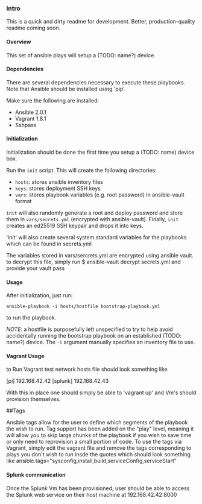### Intro

This is a quick and dirty readme for development. Better, production-quality
readme coming soon.

#### Overview

This set of ansible plays will setup a (TODO: name?) device.

#### Dependencies

There are several dependencies necessary to execute these playbooks.
Note that Ansible should be installed using 'pip'.

Make sure the following are installed:
   * Ansible 2.0.1
   * Vagrant 1.8.1
   * Sshpass

#### Initialization

Initialization should be done the first time you setup a (TODO: name) device
box.

Run the `init` script. This will create the following directories:
   * `hosts`: stores ansible inventory files
   * `keys`: stores deployment SSH keys
   * `vars`: stores playbook variables (e.g. root password) in ansible-vault
     format

`init` will also randomly generate a root and deploy password and store them
in `vars/secrets.yml` (encrypted with ansible-vault). Finally, `init` creates
an ed25519 SSH keypair and drops it into keys.

'init' will also create several system standard variables for the playbooks which can be found in secrets.yml

The variables stored in vars/sercrets.yml are encrypted using ansible vault. to decrypt this file, simply run
$ ansible-vault decrypt secrets.yml
and provide your vault pass

#### Usage

After initialization, just run:
```
ansible-playbook -i hosts/hostfile bootstrap-playbook.yml
```
to run the playbook.

*NOTE*: a hostfile is purposefully left unspecified to try to help avoid
accidentally running the bootstrap playbook on an established (TODO: name?)
device. The `-i` argument manually specifies an inventory file to use.

#### Vagrant Usage

to Run Vagrant test network hosts file should look something like

[pi]
192.168.42.42
[splunk]
192.168.42.43

With this in place one should simply be able to 'vagrant up'  and Vm's should provision themselves.

##Tags

Ansible tags allow for the user to define which segments of the playbook the wish to run. Tag support has been added on the "play" level, meaning it will allow you to skip large chunks of the playbook if you wish to save time or only need to reprovision a small portion of code. To use the tags via Vagrant, simply edit the vagrant file and remove the tags corresponding to plays you don't wish to run insde the quotes which should look something like
ansible.tags="sysconfig,install,build,serviceConfig,serviceStart"


#### Splunk communication

Once the Splunk Vm has been provisioned, user should be able to access the Splunk web service on their host machine at 
192.168.42.42:8000
